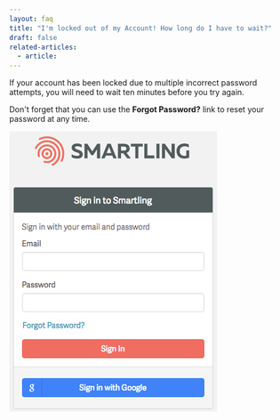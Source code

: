 ```yaml
---
layout: faq
title: "I'm locked out of my Account! How long do I have to wait?"
draft: false
related-articles:
  - article:
---
```



If your account has been locked due to multiple incorrect password attempts, you will need to wait ten minutes before you try again.

Don't forget that you can use the **Forgot Password?**&nbsp;link to reset your password at any time.

![](/uploads/versions/log_in_to_smartling---x----374-504x---.png)